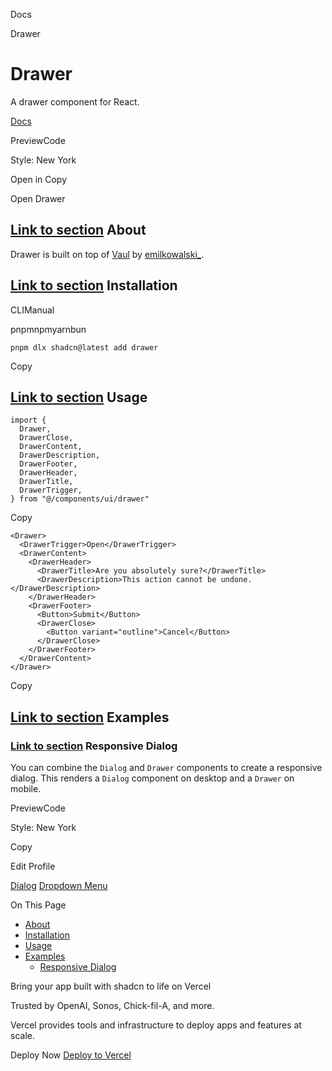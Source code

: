 Docs

Drawer

# Drawer

A drawer component for React.

[Docs](https://github.com/emilkowalski/vaul)

PreviewCode

Style: New York

Open in Copy

Open Drawer

## [Link to section](\#about) About

Drawer is built on top of [Vaul](https://github.com/emilkowalski/vaul) by [emilkowalski\_](https://twitter.com/emilkowalski_).

## [Link to section](\#installation) Installation

CLIManual

pnpmnpmyarnbun

```relative font-mono text-sm leading-none
pnpm dlx shadcn@latest add drawer

```

Copy

## [Link to section](\#usage) Usage

```relative rounded bg-muted px-[0.3rem] py-[0.2rem] font-mono text-sm
import {
  Drawer,
  DrawerClose,
  DrawerContent,
  DrawerDescription,
  DrawerFooter,
  DrawerHeader,
  DrawerTitle,
  DrawerTrigger,
} from "@/components/ui/drawer"
```

Copy

```relative rounded bg-muted px-[0.3rem] py-[0.2rem] font-mono text-sm
<Drawer>
  <DrawerTrigger>Open</DrawerTrigger>
  <DrawerContent>
    <DrawerHeader>
      <DrawerTitle>Are you absolutely sure?</DrawerTitle>
      <DrawerDescription>This action cannot be undone.</DrawerDescription>
    </DrawerHeader>
    <DrawerFooter>
      <Button>Submit</Button>
      <DrawerClose>
        <Button variant="outline">Cancel</Button>
      </DrawerClose>
    </DrawerFooter>
  </DrawerContent>
</Drawer>
```

Copy

## [Link to section](\#examples) Examples

### [Link to section](\#responsive-dialog) Responsive Dialog

You can combine the `Dialog` and `Drawer` components to create a responsive dialog. This renders a `Dialog` component on desktop and a `Drawer` on mobile.

PreviewCode

Style: New York

Copy

Edit Profile

[Dialog](/docs/components/dialog) [Dropdown Menu](/docs/components/dropdown-menu)

On This Page

- [About](#about)
- [Installation](#installation)
- [Usage](#usage)
- [Examples](#examples)
  - [Responsive Dialog](#responsive-dialog)

Bring your app built with shadcn to life on Vercel

Trusted by OpenAI, Sonos, Chick-fil-A, and more.

Vercel provides tools and infrastructure to deploy apps and features at scale.

Deploy Now [Deploy to Vercel](https://vercel.com/new?utm_source=shadcn_site&utm_medium=web&utm_campaign=docs_cta_deploy_now_callout)